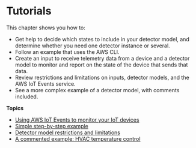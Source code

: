 # Tutorials<a name="iotevents-tutorials"></a>

This chapter shows you how to:
+ Get help to decide which states to include in your detector model, and determine whether you need one detector instance or several\.
+ Follow an example that uses the AWS CLI\. 
+ Create an input to receive telemetry data from a device and a detector model to monitor and report on the state of the device that sends that data\.
+ Review restrictions and limitations on inputs, detector models, and the AWS IoT Events service\.
+ See a more complex example of a detector model, with comments included\.

**Topics**
+ [Using AWS IoT Events to monitor your IoT devices](iotevents-how-to-use.md)
+ [Simple step\-by\-step example](iotevents-simple-example.md)
+ [Detector model restrictions and limitations](iotevents-restrictions-detector-model.md)
+ [A commented example: HVAC temperature control](iotevents-commented-example.md)